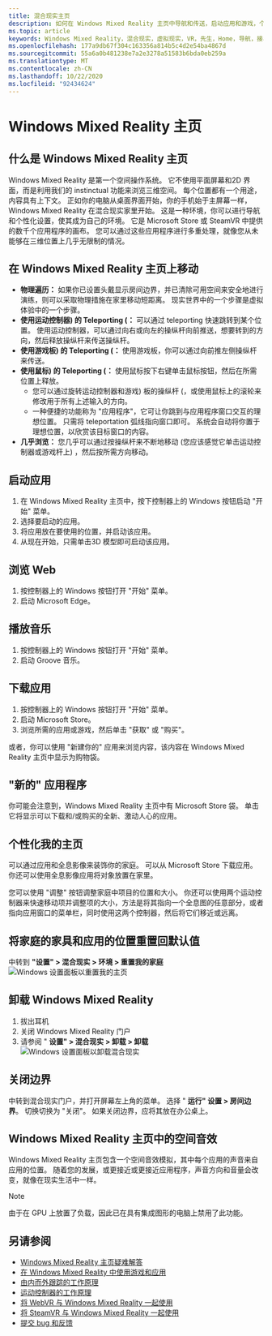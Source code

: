 ```yaml
---
title: 混合现实主页
description: 如何在 Windows Mixed Reality 主页中导航和传送，启动应用和游戏，个性化家庭，并更改视觉对象、音频和语音设置。
ms.topic: article
keywords: Windows Mixed Reality，混合现实，虚拟现实，VR，先生，Home，导航，接收，应用，游戏
ms.openlocfilehash: 177a9db67f304c163356a814b5c4d2e54ba4867d
ms.sourcegitcommit: 55a6a0b481238e7a2e3278a51583b6bda0eb259a
ms.translationtype: MT
ms.contentlocale: zh-CN
ms.lasthandoff: 10/22/2020
ms.locfileid: "92434624"
---
```

# <a name="your-windows-mixed-reality-home"></a>Windows Mixed Reality 主页

## <a name="what-is-the-windows-mixed-reality-home"></a>什么是 Windows Mixed Reality 主页

Windows Mixed Reality 是第一个空间操作系统。 它不使用平面屏幕和2D 界面，而是利用我们的 instinctual 功能来浏览三维空间。 每个位置都有一个用途，内容具有上下文。 正如你的电脑从桌面界面开始，你的手机始于主屏幕一样，Windows Mixed Reality 在混合现实家里开始。 这是一种环境，你可以进行导航和个性化设置，使其成为自己的环境。 它是 Microsoft Store 或 SteamVR 中提供的数千个应用程序的画布。 您可以通过这些应用程序进行多重处理，就像您从未能够在三维位置上几乎无限制的情况。

## <a name="move-through-the-windows-mixed-reality-home"></a>在 Windows Mixed Reality 主页上移动

* **物理遍历：** 如果你已设置头戴显示房间边界，并已清除可用空间来安全地进行演练，则可以采取物理措施在家里移动短距离。 现实世界中的一个步骤是虚拟体验中的一个步骤。
* **使用运动控制器) 的 Teleporting (：** 可以通过 teleporting 快速跳转到某个位置。 使用运动控制器，可以通过向右或向左的操纵杆向前推送，想要转到的方向，然后释放操纵杆来传送操纵杆。
* **使用游戏板) 的 Teleporting (：** 使用游戏板，你可以通过向前推左侧操纵杆来传送。
* **使用鼠标) 的 Teleporting (：** 使用鼠标按下右键单击鼠标按钮，然后在所需位置上释放。
  * 您可以通过旋转运动控制器和游戏) 板的操纵杆 (，或使用鼠标上的滚轮来修改用于所有上述输入的方向。
  * 一种便捷的功能称为 "应用程序"，它可让你跳到与应用程序窗口交互的理想位置。 只需将 teleportation 弧线指向窗口即可。 系统会自动将你置于理想位置，以欣赏该目标窗口的内容。
* **几乎浏览：** 您几乎可以通过按操纵杆来不断地移动 (您应该感觉它单击运动控制器或游戏杆上) ，然后按所需方向移动。

## <a name="launch-an-app"></a>启动应用

1. 在 Windows Mixed Reality 主页中，按下控制器上的 Windows 按钮启动 "开始" 菜单。
2. 选择要启动的应用。
3. 将应用放在要使用的位置，并启动该应用。
4. 从现在开始，只需单击3D 模型即可启动该应用。

## <a name="browse-the-web"></a>浏览 Web

1. 按控制器上的 Windows 按钮打开 "开始" 菜单。
2. 启动 Microsoft Edge。

## <a name="play-music"></a>播放音乐

1. 按控制器上的 Windows 按钮打开 "开始" 菜单。
2. 启动 Groove 音乐。

## <a name="download-an-app"></a>下载应用

1. 按控制器上的 Windows 按钮打开 "开始" 菜单。
2. 启动 Microsoft Store。
3. 浏览所需的应用或游戏，然后单击 "获取" 或 "购买"。

或者，你可以使用 "新建你的" 应用来浏览内容，该内容在 Windows Mixed Reality 主页中显示为购物袋。

## <a name="what-is-the-new-for-you-app"></a>"新的" 应用程序

你可能会注意到，Windows Mixed Reality 主页中有 Microsoft Store 袋。 单击它将显示可以下载和/或购买的全新、激动人心的应用。

## <a name="personalize-my-home"></a>个性化我的主页

可以通过应用和全息影像来装饰你的家庭。 可以从 Microsoft Store 下载应用。 你还可以使用全息影像应用将对象放置在家里。

您可以使用 "调整" 按钮调整家庭中项目的位置和大小。 你还可以使用两个运动控制器来快速移动项并调整项的大小，方法是将其指向一个全息图的任意部分，或者指向应用窗口的菜单栏，同时使用这两个控制器，然后将它们移近或远离。

## <a name="reset-my-homes-furniture-and-app-placement-back-to-default"></a>将家庭的家具和应用的位置重置回默认值

中转到 **"设置" > 混合现实 > 环境 > 重置我的家庭** ![ Windows 设置面板以重置我的主页](images/1050px-environmentreset.png)

## <a name="uninstall-windows-mixed-reality"></a>卸载 Windows Mixed Reality

1. 拔出耳机
2. 关闭 Windows Mixed Reality 门户
3. 请参阅 " **设置" > 混合现实 > 卸载 > 卸载** ![ Windows 设置面板以卸载混合现实](images/1050px-uninstall2.png)

## <a name="turn-off-the-boundary"></a>关闭边界

中转到混合现实门户，并打开屏幕左上角的菜单。 选择 " **运行" 设置 > 房间边界**。 切换切换为 "关闭"。 如果关闭边界，应将其放在办公桌上。

## <a name="spatial-sound-in-the-windows-mixed-reality-home"></a>Windows Mixed Reality 主页中的空间音效

Windows Mixed Reality 主页包含一个空间音效模拟，其中每个应用的声音来自应用的位置。 随着您的发展，或更接近或更接近应用程序，声音方向和音量会改变，就像在现实生活中一样。 

> [!NOTE]
> 由于在 GPU 上放置了负载，因此已在具有集成图形的电脑上禁用了此功能。

## <a name="see-also"></a>另请参阅

* [Windows Mixed Reality 主页疑难解答](set-up-questions.md#my-controllers-arent-showing-in-my-windows-mixed-reality-home)
* [在 Windows Mixed Reality 中使用游戏和应用](using-games-and-apps-in-windows-mixed-reality.md)
* [由内而外跟踪的工作原理](tracking-system.md)
* [运动控制器的工作原理](controllers-in-wmr.md)
* [将 WebVR 与 Windows Mixed Reality 一起使用](webvr.md)
* [将 SteamVR 与 Windows Mixed Reality 一起使用](using-steamvr-with-windows-mixed-reality.md)
* [提交 bug 和反馈](filing-feedback.md)
